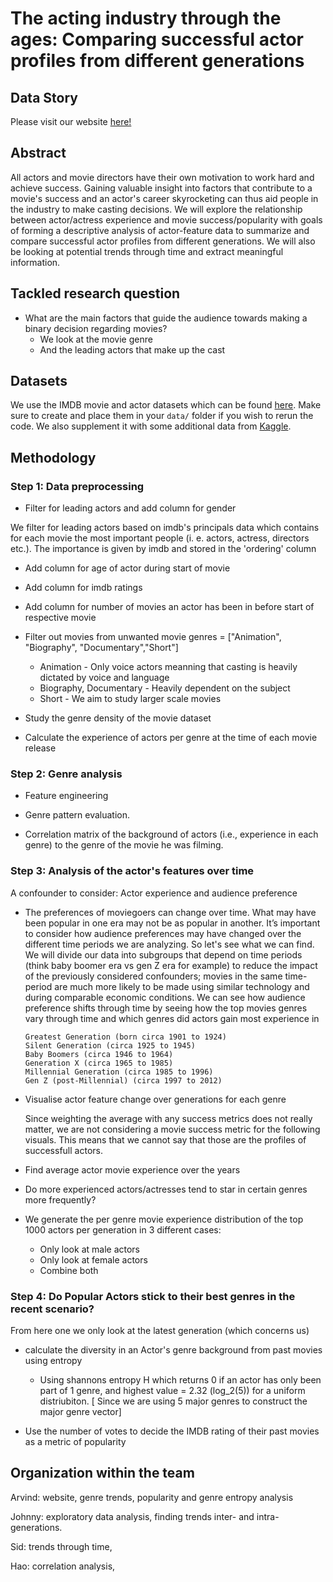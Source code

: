 # The acting industry through the ages: Comparing successful actor profiles from different generations

## Data Story

Please visit our website [here!](https://arvind6599.github.io/datastory/)

## Abstract

All actors and movie directors have their own motivation to work hard and achieve success. Gaining valuable insight into factors that contribute to a movie's success and an actor's career skyrocketing can thus aid people in the industry to make casting decisions.
We will explore the relationship between actor/actress experience and movie success/popularity with goals of forming a descriptive analysis of actor-feature data to summarize and compare successful actor profiles from different generations. We will also be looking at potential trends through time and extract meaningful information.

## Tackled research question

- What are the main factors that guide the audience towards making a binary decision regarding movies?
  - We look at the movie genre
  - And the leading actors that make up the cast

## Datasets
We use the IMDB movie and actor datasets which can be found [here](https://datasets.imdbws.com/). Make sure to create and place them in your `data/` folder if you wish to rerun the code. We also supplement it with some additional data from [Kaggle](https://www.kaggle.com/datasets/PromptCloudHQ/imdb-data?resource=download).


## Methodology

### Step 1: Data preprocessing

- Filter for leading actors and add column for gender

We filter for leading actors based on imdb's principals data which contains for each movie the most important people (i. e. actors, actress, directors etc.). The importance is given by imdb and stored in the 'ordering' column



- Add column for age of actor during start of movie

- Add column for imdb ratings

- Add column for number of movies an actor has been in before start of respective movie


- Filter out movies from unwanted movie genres = ["Animation", "Biography", "Documentary","Short"]
    - Animation - Only voice actors meanning that casting is heavily dictated by voice and language
    - Biography, Documentary - Heavily dependent on the subject
    - Short - We aim to study larger scale movies
- Study the genre density of the movie dataset
- Calculate the experience of actors per genre at the time of each movie release

### Step 2: Genre analysis
- Feature engineering

- Genre pattern evaluation.

- Correlation matrix of the background of actors (i.e., experience in each genre) to the genre of the movie he was filming.



### Step 3: Analysis of the actor's features over time



A confounder to consider: Actor experience and audience preference

- The preferences of moviegoers can change over time. What may have been popular in one era may not be as popular in another. It’s important to consider how audience preferences may have changed over the different time periods we are analyzing. So let's see what we can find. We will divide our data into subgroups that depend on time periods (think baby boomer era vs gen Z era for example) to reduce the impact of the previously considered confounders; movies in the same time-period are much more likely to be made using similar technology and during comparable economic conditions. We can see how audience preference shifts through time by seeing how the top movies genres vary through time and which genres did actors gain most experience in

      Greatest Generation (born circa 1901 to 1924)
      Silent Generation (circa 1925 to 1945)
      Baby Boomers (circa 1946 to 1964)
      Generation X (circa 1965 to 1985)
      Millennial Generation (circa 1985 to 1996)
      Gen Z (post-Millennial) (circa 1997 to 2012)


- Visualise actor feature change over generations for each genre

    Since weighting the average with any success metrics does not really matter, we are not considering a movie success metric for the following visuals. This means that we cannot say that those are the profiles of successfull actors.

- Find average actor movie experience over the years

- Do more experienced actors/actresses tend to star in certain genres more frequently?

- We generate the per genre movie experience distribution of the top 1000 actors per generation in 3 different cases:
    - Only look at male actors
    - Only look at female actors
    - Combine both




### Step 4: Do Popular Actors stick to their best genres in the recent scenario?

From here one we only look at the latest generation (which concerns us)

- calculate the diversity in an Actor's genre background from past movies using entropy
  - Using shannons entropy H which returns 0 if an actor has only been part of 1 genre, and highest value = 2.32 (log_2(5)) for a uniform distriubiton. [ Since we are using 5 major genres to construct the major genre vector]

- Use the number of votes to decide the IMDB rating of their past movies as a metric of popularity



## Organization within the team
Arvind: website, genre trends, popularity and genre entropy analysis

Johnny: exploratory data analysis, finding trends inter- and intra-generations.

Sid: trends through time,

Hao: correlation analysis,
